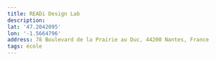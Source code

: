 ```yaml
---
title: READi Design Lab
description:
lat: '47.2042095'
lon: '-1.5664796'
address: 78 Boulevard de la Prairie au Duc, 44200 Nantes, France
tags: école
---
```

